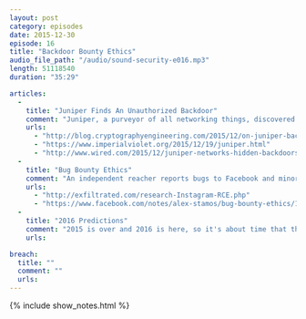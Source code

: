 ```yaml
---
layout: post
category: episodes
date: 2015-12-30
episode: 16
title: "Backdoor Bounty Ethics"
audio_file_path: "/audio/sound-security-e016.mp3"
length: 51118540
duration: "35:29"

articles: 
  - 
    title: "Juniper Finds An Unauthorized Backdoor"
    comment: "Juniper, a purveyor of all networking things, discovered a backdoor placed in their ScreenOS operation system by an unauthorized persons. What does this mean for the integrity of their products and how can we find backdoors in our own software?"
    urls: 
      - "http://blog.cryptographyengineering.com/2015/12/on-juniper-backdoor.html"
      - "https://www.imperialviolet.org/2015/12/19/juniper.html"
      - "http://www.wired.com/2015/12/juniper-networks-hidden-backdoors-show-the-risk-of-government-backdoors/"
  - 
    title: "Bug Bounty Ethics"
    comment: "An independent reacher reports bugs to Facebook and minor drama occurs. The researcher alleges Facebook is being unfair to him, while Facebook alleges the researcher crossed the line."
    urls: 
      - "http://exfiltrated.com/research-Instagram-RCE.php"
      - "https://www.facebook.com/notes/alex-stamos/bug-bounty-ethics/10153799951452929"
  - 
    title: "2016 Predictions"
    comment: "2015 is over and 2016 is here, so it's about time that the Sound Security crew come up with some very accurate and in no way whatsoever wrong predictions for the glorious year that is 2016."
    urls: 

breach: 
  title: ""
  comment: ""
  urls: 
---
```

{% include show_notes.html %}
